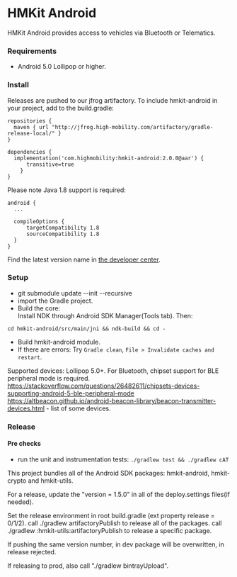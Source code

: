 # HMKit Android

HMKit Android provides access to vehicles via Bluetooth or Telematics.

### Requirements

* Android 5.0 Lollipop or higher.

### Install

Releases are pushed to our jfrog artifactory. To include hmkit-android in your project, add to the 
build.gradle:

```
repositories {
  maven { url "http://jfrog.high-mobility.com/artifactory/gradle-release-local/" }
}

dependencies {
  implementation('com.highmobility:hmkit-android:2.0.0@aar') {
      transitive=true
    }
}
```

Please note Java 1.8 support is required:

```
android {
  ...

  compileOptions {
      targetCompatibility 1.8
      sourceCompatibility 1.8
  }
}
```

Find the latest version name in [the developer center](https://develop.high-mobility.net/downloads/).


### Setup

* git submodule update --init --recursive
* import the Gradle project.
* Build the core:  
Install NDK through Android SDK Manager(Tools tab). Then:
```
cd hmkit-android/src/main/jni && ndk-build && cd -
```
* Build hmkit-android module.
* If there are errors: Try `Gradle clean`, `File > Invalidate caches and restart`.

Supported devices: Lollipop 5.0+. For Bluetooth, chipset support for BLE peripheral mode is required. https://stackoverflow.com/questions/26482611/chipsets-devices-supporting-android-5-ble-peripheral-mode https://altbeacon.github.io/android-beacon-library/beacon-transmitter-devices.html - list of some devices.

### Release

#### Pre checks

* run the unit and instrumentation tests:
```./gradlew test && ./gradlew cAT```

This project bundles all of the Android SDK packages: hmkit-android, hmkit-crypto and hmkit-utils.

For a release, update the "version = 1.5.0" in all of the deploy.settings files(if needed).

Set the release environment in root build.gradle (ext property release = 0/1/2).
call ./gradlew artifactoryPublish to release all of the packages.
call ./gradlew :hmkit-utils:artifactoryPublish to release a specific package.

If pushing the same version number, in dev package will be overwritten, in release rejected.

If releasing to prod, also call "./gradlew bintrayUpload".